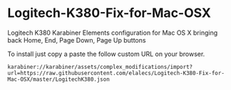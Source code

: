# Logitech-K380-Fix-for-Mac-OSX
Logitech K380 Karabiner Elements configuration for Mac OS X bringing back Home, End, Page Down, Page Up buttons

To install just copy a paste the follow custom URL on your browser.

```
karabiner://karabiner/assets/complex_modifications/import?url=https://raw.githubusercontent.com/elalecs/Logitech-K380-Fix-for-Mac-OSX/master/LogitechK380.json
```
